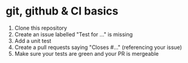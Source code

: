 # git, github & CI basics

1. Clone this repository
2. Create an issue labelled "Test for ..." is missing
2. Add a unit test
3. Create a pull requests saying "Closes #..." (referencing your issue)
4. Make sure your tests are green and your PR is mergeable